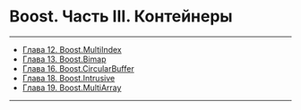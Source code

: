 # Boost. Часть III. Контейнеры

<hr>

- [Глава 12. Boost.MultiIndex](Boost.MultiIndex.md)  
- [Глава 13. Boost.Bimap](Boost.Bimap.md)  
- [Глава 16. Boost.CircularBuffer](Boost.CircularBuffer.md)  
- [Глава 18. Boost.Intrusive](Boost.Intrusive.md)  
- [Глава 19. Boost.MultiArray](Boost.MultiArray.md)  

<hr>
